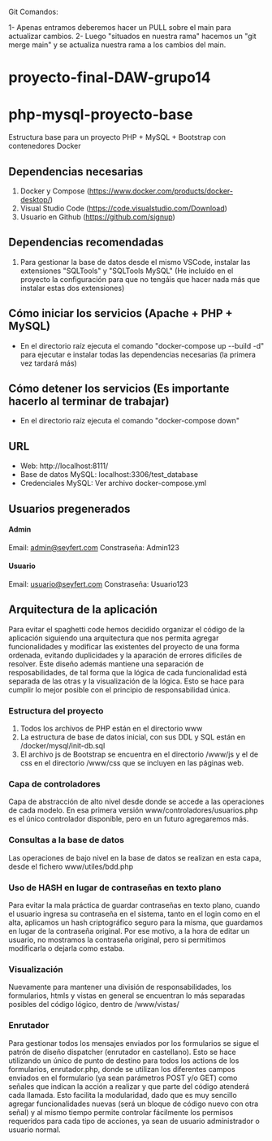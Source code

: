 Git Comandos:

1- Apenas entramos deberemos hacer un PULL sobre el main para actualizar cambios.
2- Luego "situados en nuestra rama" hacemos un "git merge main" y se actualiza nuestra rama a los cambios del main.

# proyecto-final-DAW-grupo14

# php-mysql-proyecto-base
Estructura base para un proyecto PHP + MySQL + Bootstrap con contenedores Docker

## Dependencias necesarias
1. Docker y Compose (https://www.docker.com/products/docker-desktop/)
2. Visual Studio Code (https://code.visualstudio.com/Download)
3. Usuario en Github (https://github.com/signup)

## Dependencias recomendadas
1. Para gestionar la base de datos desde el mismo VSCode, instalar las extensiones "SQLTools" y "SQLTools MySQL"
(He incluído en el proyecto la configuración para que no tengáis que hacer nada más que instalar estas dos extensiones)

## Cómo iniciar los servicios (Apache + PHP + MySQL)
- En el directorio raíz ejecuta el comando "docker-compose up --build -d" para ejecutar e instalar todas las dependencias necesarias (la primera vez tardará más)

## Cómo detener los servicios (Es importante hacerlo al terminar de trabajar)
- En el directorio raíz ejecuta el comando "docker-compose down"

## URL
- Web: http://localhost:8111/
- Base de datos MySQL: localhost:3306/test_database
- Credenciales MySQL: Ver archivo docker-compose.yml

## Usuarios pregenerados
#### Admin
Email: admin@seyfert.com
Constraseña: Admin123
#### Usuario
Email: usuario@seyfert.com
Constraseña: Usuario123

## Arquitectura de la aplicación
Para evitar el spaghetti code hemos decidido organizar el código de la aplicación siguiendo una arquitectura que nos permita agregar funcionalidades y modificar las existentes del proyecto de una forma ordenada, evitando duplicidades y la aparación de errores dificiles de resolver.
Este diseño además mantiene una separación de resposabilidades, de tal forma que la lógica de cada funcionalidad está separada de las otras y la visualización de la lógica.
Esto se hace para cumplir lo mejor posible con el principio de responsabilidad única.

### Estructura del proyecto
1. Todos los archivos de PHP están en el directorio www
2. La estructura de base de datos inicial, con sus DDL y SQL están en /docker/mysql/init-db.sql
3. El archivo js de Bootstrap se encuentra en el directorio /www/js y el de css en el directorio /www/css que se incluyen en las páginas web.

### Capa de controladores
Capa de abstracción de alto nivel desde donde se accede a las operaciones de cada modelo. En esa primera versión www/controladores/usuarios.php es el único controlador disponible, pero en un futuro agregaremos más.

### Consultas a la base de datos
Las operaciones de bajo nivel en la base de datos se realizan en esta capa, desde el fichero www/utiles/bdd.php

### Uso de HASH en lugar de contraseñas en texto plano
Para evitar la mala práctica de guardar contraseñas en texto plano, cuando el usuario ingresa su contraseña en el sistema, tanto en el login como en el alta, aplicamos un hash criptográfico seguro para la misma, que guardamos en lugar de la contraseña original.
Por ese motivo, a la hora de editar un usuario, no mostramos la contraseña original, pero si permitimos modificarla o dejarla como estaba.

### Visualización
Nuevamente para mantener una división de responsabilidades, los formularios, htmls y vistas en general se encuentran lo más separadas posibles del código lógico, dentro de /www/vistas/

### Enrutador
Para gestionar todos los mensajes enviados por los formularios se sigue el patrón de diseño dispatcher (enrutador en castellano). Esto se hace utilizando un único de punto de destino para todos los actions de los formularios, enrutador.php, donde se utilizan los diferentes campos enviados en el formulario (ya sean parámetros POST y/o GET)  como señales que indican la acción a realizar y que parte del código atenderá cada llamada.
Esto facilita la modularidad, dado que es muy sencillo agregar funcionalidades nuevas (será un bloque de código nuevo con otra señal) y al mismo tiempo permite controlar fácilmente los permisos requeridos para cada tipo de acciones, ya sean de usuario administrador o usuario normal.